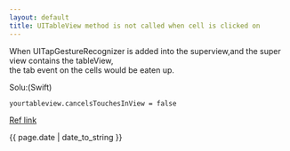 ```yaml
---
layout: default
title: UITableView method is not called when cell is clicked on
---
```


When UITapGestureRecognizer is added into the superview,and the super view contains the tableView,<br>
the tab event on the cells would be eaten up. 

Solu:(Swift)       
```      
yourtableview.cancelsTouchesInView = false
```

[Ref link](http://stackoverflow.com/questions/8952688/didselectrowatindexpath-not-being-called/9248827#9248827)

<p>{{ page.date | date_to_string }}</p>


